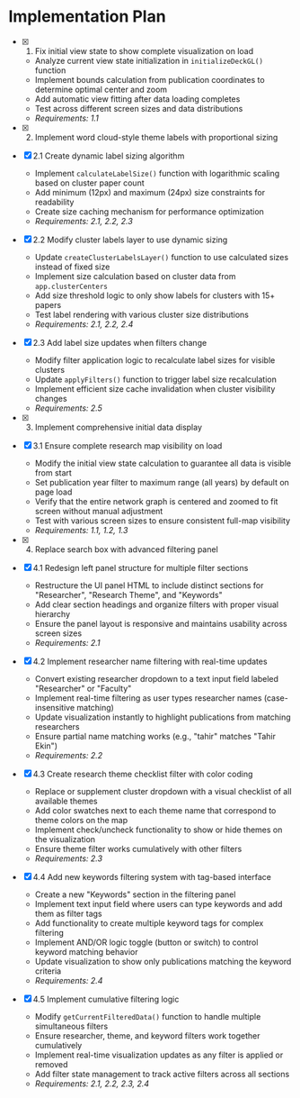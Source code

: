 # Implementation Plan

- [x] 1. Fix initial view state to show complete visualization on load
  - Analyze current view state initialization in `initializeDeckGL()` function
  - Implement bounds calculation from publication coordinates to determine optimal center and zoom
  - Add automatic view fitting after data loading completes
  - Test across different screen sizes and data distributions
  - _Requirements: 1.1_

- [x] 2. Implement word cloud-style theme labels with proportional sizing
- [x] 2.1 Create dynamic label sizing algorithm
  - Implement `calculateLabelSize()` function with logarithmic scaling based on cluster paper count
  - Add minimum (12px) and maximum (24px) size constraints for readability
  - Create size caching mechanism for performance optimization
  - _Requirements: 2.1, 2.2, 2.3_

- [x] 2.2 Modify cluster labels layer to use dynamic sizing
  - Update `createClusterLabelsLayer()` function to use calculated sizes instead of fixed size
  - Implement size calculation based on cluster data from `app.clusterCenters`
  - Add size threshold logic to only show labels for clusters with 15+ papers
  - Test label rendering with various cluster size distributions
  - _Requirements: 2.1, 2.2, 2.4_

- [x] 2.3 Add label size updates when filters change
  - Modify filter application logic to recalculate label sizes for visible clusters
  - Update `applyFilters()` function to trigger label size recalculation
  - Implement efficient size cache invalidation when cluster visibility changes
  - _Requirements: 2.5_

- [x] 3. Implement comprehensive initial data display
- [x] 3.1 Ensure complete research map visibility on load
  - Modify the initial view state calculation to guarantee all data is visible from start
  - Set publication year filter to maximum range (all years) by default on page load
  - Verify that the entire network graph is centered and zoomed to fit screen without manual adjustment
  - Test with various screen sizes to ensure consistent full-map visibility
  - _Requirements: 1.1, 1.2, 1.3_

- [x] 4. Replace search box with advanced filtering panel
- [x] 4.1 Redesign left panel structure for multiple filter sections
  - Restructure the UI panel HTML to include distinct sections for "Researcher", "Research Theme", and "Keywords"
  - Add clear section headings and organize filters with proper visual hierarchy
  - Ensure the panel layout is responsive and maintains usability across screen sizes
  - _Requirements: 2.1_

- [x] 4.2 Implement researcher name filtering with real-time updates
  - Convert existing researcher dropdown to a text input field labeled "Researcher" or "Faculty"
  - Implement real-time filtering as user types researcher names (case-insensitive matching)
  - Update visualization instantly to highlight publications from matching researchers
  - Ensure partial name matching works (e.g., "tahir" matches "Tahir Ekin")
  - _Requirements: 2.2_

- [x] 4.3 Create research theme checklist filter with color coding
  - Replace or supplement cluster dropdown with a visual checklist of all available themes
  - Add color swatches next to each theme name that correspond to theme colors on the map
  - Implement check/uncheck functionality to show or hide themes on the visualization
  - Ensure theme filter works cumulatively with other filters
  - _Requirements: 2.3_

- [x] 4.4 Add new keywords filtering system with tag-based interface
  - Create a new "Keywords" section in the filtering panel
  - Implement text input field where users can type keywords and add them as filter tags
  - Add functionality to create multiple keyword tags for complex filtering
  - Implement AND/OR logic toggle (button or switch) to control keyword matching behavior
  - Update visualization to show only publications matching the keyword criteria
  - _Requirements: 2.4_

- [x] 4.5 Implement cumulative filtering logic
  - Modify `getCurrentFilteredData()` function to handle multiple simultaneous filters
  - Ensure researcher, theme, and keyword filters work together cumulatively
  - Implement real-time visualization updates as any filter is applied or removed
  - Add filter state management to track active filters across all sections
  - _Requirements: 2.1, 2.2, 2.3, 2.4_

